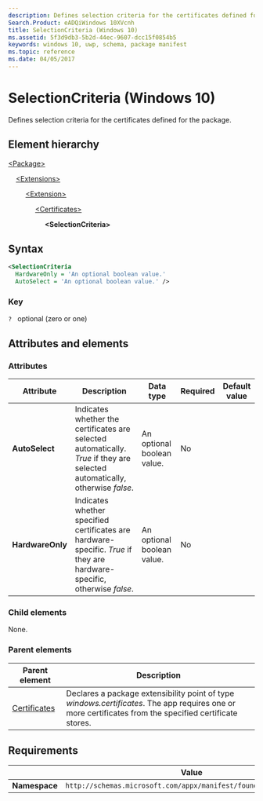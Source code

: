 ```yaml
---
description: Defines selection criteria for the certificates defined for the package (Windows 10).
Search.Product: eADQiWindows 10XVcnh
title: SelectionCriteria (Windows 10)
ms.assetid: 5f3d9db3-5b2d-44ec-9607-dcc15f0854b5
keywords: windows 10, uwp, schema, package manifest
ms.topic: reference
ms.date: 04/05/2017
---
```


# SelectionCriteria (Windows 10)

Defines selection criteria for the certificates defined for the package.

## Element hierarchy

[\<Package\>](element-package.md)

&nbsp;&nbsp;&nbsp;&nbsp;[\<Extensions\>](element-extensions.md)

&nbsp;&nbsp;&nbsp;&nbsp; &nbsp;&nbsp;&nbsp;&nbsp;[\<Extension\>](element-extension.md)

&nbsp;&nbsp;&nbsp;&nbsp; &nbsp;&nbsp;&nbsp;&nbsp; &nbsp;&nbsp;&nbsp;&nbsp;[\<Certificates\>](element-certificates.md)

&nbsp;&nbsp;&nbsp;&nbsp; &nbsp;&nbsp;&nbsp;&nbsp; &nbsp;&nbsp;&nbsp;&nbsp; &nbsp;&nbsp;&nbsp;&nbsp;**\<SelectionCriteria\>**

## Syntax

```xml
<SelectionCriteria
  HardwareOnly = 'An optional boolean value.'
  AutoSelect = 'An optional boolean value.' />
```

### Key

`?`   optional (zero or one)

## Attributes and elements

### Attributes

| Attribute | Description | Data type | Required | Default value |
|-|-|-|-|-|
| **AutoSelect** | Indicates whether the certificates are selected automatically. *True* if they are selected automatically, otherwise *false*. | An optional boolean value. | No |  |
| **HardwareOnly** | Indicates whether specified certificates are hardware-specific. *True* if they are hardware-specific, otherwise *false*. | An optional boolean value. | No |  |

### Child elements

None.

### Parent elements

| Parent element | Description |
|-|-|
| [Certificates](element-certificates.md) | Declares a package extensibility point of type *windows.certificates*. The app requires one or more certificates from the specified certificate stores. |

## Requirements

|   | Value |
|--|--|
| **Namespace** | `http://schemas.microsoft.com/appx/manifest/foundation/windows10` |

